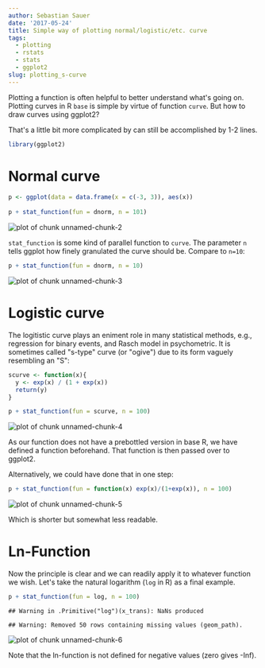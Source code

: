 ```yaml
---
author: Sebastian Sauer
date: '2017-05-24'
title: Simple way of plotting normal/logistic/etc. curve
tags:
  - plotting
  - rstats
  - stats
  - ggplot2
slug: plotting_s-curve
---
```





Plotting a function is often helpful to better understand what's going on. Plotting curves in R `base` is simple by virtue of function `curve`. But how to draw curves using ggplot2?

That's a little bit more complicated by can still be accomplished by 1-2 lines.


```r
library(ggplot2)
```


# Normal curve



```r
p <- ggplot(data = data.frame(x = c(-3, 3)), aes(x))
  
p + stat_function(fun = dnorm, n = 101) 
```

![plot of chunk unnamed-chunk-2](https://sebastiansauer.github.io/images/2017-05-24/figure/unnamed-chunk-2-1.png)

`stat_function` is some kind of parallel function to `curve`. The parameter `n` tells ggplot how finely granulated the curve should be. Compare to `n=10`:


```r
p + stat_function(fun = dnorm, n = 10) 
```

![plot of chunk unnamed-chunk-3](https://sebastiansauer.github.io/images/2017-05-24/figure/unnamed-chunk-3-1.png)


# Logistic curve

The logitistic curve plays an eniment role in many statistical methods, e.g., regression for binary events, and Rasch model in psychometric. It is sometimes called "s-type" curve (or "ogive") due to its form vaguely resembling an "S":


```r
scurve <- function(x){
  y <- exp(x) / (1 + exp(x))
  return(y)
}

p + stat_function(fun = scurve, n = 100) 
```

![plot of chunk unnamed-chunk-4](https://sebastiansauer.github.io/images/2017-05-24/figure/unnamed-chunk-4-1.png)


As our function does not have a prebottled version in base R, we have defined a function beforehand. That function is then passed over to ggplot2.

Alternatively, we could have done that in one step:


```r
p + stat_function(fun = function(x) exp(x)/(1+exp(x)), n = 100) 
```

![plot of chunk unnamed-chunk-5](https://sebastiansauer.github.io/images/2017-05-24/figure/unnamed-chunk-5-1.png)

Which is shorter but somewhat less readable.

# Ln-Function


Now the principle is clear and we can readily apply it to whatever function we wish. Let's take the natural logarithm (`log` in R) as a final example.


```r
p + stat_function(fun = log, n = 100)
```

```
## Warning in .Primitive("log")(x_trans): NaNs produced
```

```
## Warning: Removed 50 rows containing missing values (geom_path).
```

![plot of chunk unnamed-chunk-6](https://sebastiansauer.github.io/images/2017-05-24/figure/unnamed-chunk-6-1.png)

Note that the ln-function is not defined for negative values (zero gives -Inf).

